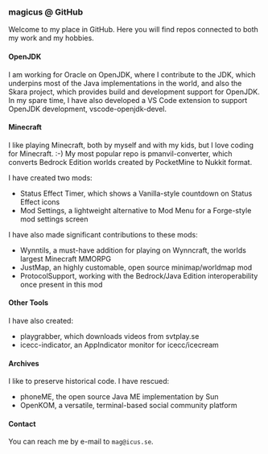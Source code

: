### magicus @ GitHub

Welcome to my place in GitHub. Here you will find repos connected to both my work and my hobbies.

#### OpenJDK

I am working for Oracle on OpenJDK, where I contribute to the JDK, which underpins most of the Java implementations in the world, and also the Skara project, which provides build and development support for OpenJDK. In my spare time, I have also developed a VS Code extension to support OpenJDK development, vscode-openjdk-devel.

#### Minecraft

I like playing Minecraft, both by myself and with my kids, but I love coding for Minecraft. :-) My most popular repo is pmanvil-converter, which converts Bedrock Edition worlds created by PocketMine to Nukkit format.

I have created two mods:
 * Status Effect Timer, which shows a Vanilla-style countdown on Status Effect icons
 * Mod Settings, a lightweight alternative to Mod Menu for a Forge-style mod settings screen

I have also made significant contributions to these mods:
 * Wynntils, a must-have addition for playing on Wynncraft, the worlds largest Minecraft MMORPG
 * JustMap, an highly customable, open source minimap/worldmap mod
 * ProtocolSupport, working with the Bedrock/Java Edition interoperability once present in this mod

#### Other Tools

I have also created:
* playgrabber, which downloads videos from svtplay.se
* icecc-indicator, an AppIndicator monitor for icecc/icecream 

#### Archives

I like to preserve historical code. I have rescued:
 * phoneME, the open source Java ME implementation by Sun
 * OpenKOM, a versatile, terminal-based social community platform

#### Contact

You can reach me by e-mail to `mag@icus.se`.
